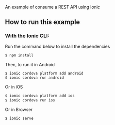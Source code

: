 An example of consume a REST API using Ionic

## How to run this example

### With the Ionic CLI:

Run the command below to install the dependencies

```bash
$ npm install
```

Then, to run it in Android

```bash
$ ionic cordova platform add android
$ ionic cordova run android
```

Or in iOS

```bash
$ ionic cordova platform add ios
$ ionic cordova run ios
```

Or in Browser

```bash
$ ionic serve
```
